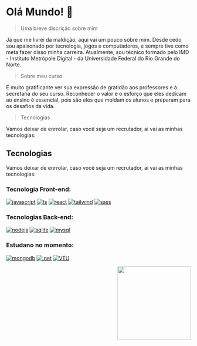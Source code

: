 # Olá Mundo! 👋
> Uma breve discrição sobre mim
<p>
  Já que me livrei da maldição, aqui vai um pouco sobre mim. Desde cedo sou apaixonado por tecnologia, jogos e computadores, e sempre tive como meta fazer disso minha carreira. Atualmente, sou técnico formado pelo IMD - Instituto Metrópole Digital - da Universidade Federal do Rio Grande do Norte.
</p>

> Sobre meu curso
<p>
    É muito gratificante ver sua expressão de gratidão aos professores e à secretaria do seu curso. Reconhecer o valor e o esforço que eles dedicam ao ensino é essencial, pois são eles que moldam os alunos e preparam para os desafios da vida.
</p>

<div align="left" width="200px">

> Tecnologias
<p>
    Vamos deixar de enrrolar, caso você seja um recrutador, ai vai as minhas tecnologias:
</p>
</div>

## Tecnologias
<p>
    Vamos deixar de enrrolar, caso você seja um recrutador, ai vai as minhas tecnologias:
</p>


### Tecnologia Front-end:

[![javascript](https://img.shields.io/badge/JavaScript-F7DF1E?style=for-the-badge&logo=javascript&logoColor=black
)](#)
[![ts](https://img.shields.io/badge/TypeScript-007ACC?style=for-the-badge&logo=typescript&logoColor=white)](#)
[![react](https://img.shields.io/badge/React-20232A?style=for-the-badge&logo=react&logoColor=61DAFB)](#)
[![tailwind](	https://img.shields.io/badge/Tailwind_CSS-38B2AC?style=for-the-badge&logo=tailwind-css&logoColor=white)](#)
[![sass](https://img.shields.io/badge/Sass-CC6699?style=for-the-badge&logo=sass&logoColor=white)](#)

### Tecnologias Back-end:

[![nodejs](https://img.shields.io/badge/Node.js-43853D?style=for-the-badge&logo=node.js&logoColor=white)](#)
[![sqlite](https://img.shields.io/badge/SQLite-07405E?style=for-the-badge&logo=sqlite&logoColor=white)](#)
[![mysql](https://img.shields.io/badge/MySQL-00000F?style=for-the-badge&logo=mysql&logoColor=white)](#)

### Estudano no momento:

[![mongodb](https://img.shields.io/badge/MongoDB-4EA94B?style=for-the-badge&logo=mongodb&logoColor=white)](#)
[![.net](https://img.shields.io/badge/.NET-5C2D91?style=for-the-badge&logo=.net&logoColor=white)](#)
[![VEU](https://img.shields.io/badge/Vue.js-35495E?style=for-the-badge&logo=vue.js&logoColor=4FC08D)](#)

<div align="right">
    <img src="https://camo.githubusercontent.com/9337aa1c43ba11bd5bcf2072291f6d446ac88185bdd8dc840807724d3f043f1c/68747470733a2f2f6d656469612e67697068792e636f6d2f6d656469612f6c3356306d65677762426545544d675a612f67697068792e676966" width="200px">
</div>
